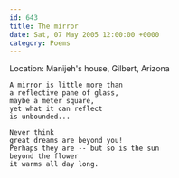 ```yaml
---
id: 643
title: The mirror
date: Sat, 07 May 2005 12:00:00 +0000
category: Poems
---
```


Location: Manijeh's house, Gilbert, Arizona

    A mirror is little more than  
    a reflective pane of glass,  
    maybe a meter square,  
    yet what it can reflect  
    is unbounded...

    Never think  
    great dreams are beyond you!  
    Perhaps they are -- but so is the sun  
    beyond the flower  
    it warms all day long.



